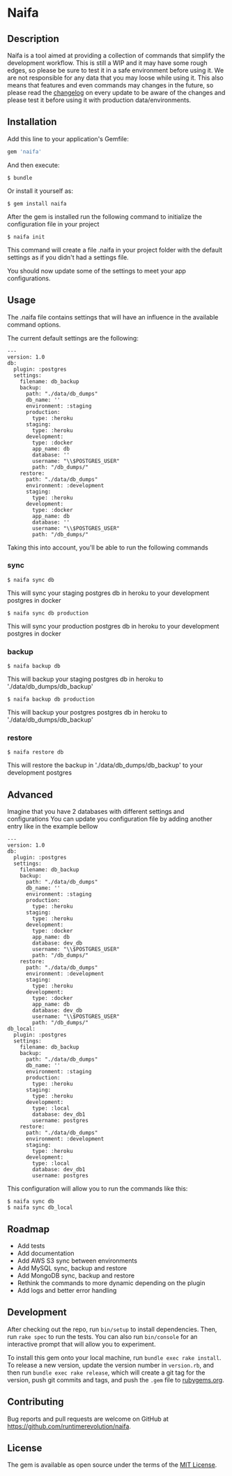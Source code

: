 # Naifa

## Description

Naifa is a tool aimed at providing a collection of commands that simplify the development workflow.
This is still a WIP and it may have some rough edges, so please be sure to test it in a safe environment before using it. We are not responsible for any data that you may loose while using it.
This also means that features and even commands may changes in the future, so please read the [changelog](CHANGELOG.md) on every update to be aware of the changes and please test it before using it with production data/environments.

## Installation

Add this line to your application's Gemfile:

```ruby
gem 'naifa'
```

And then execute:

    $ bundle

Or install it yourself as:

    $ gem install naifa

After the gem is installed run the following command to initialize the configuration file in your project

    $ naifa init

This command will create a file .naifa in your project folder with the default settings as if you didn't had a settings file.

You should now update some of the settings to meet your app configurations.

## Usage

The .naifa file contains settings that will have an influence in the available command options.

The current default settings are the following:
```
---
version: 1.0
db:
  plugin: :postgres
  settings:
    filename: db_backup
    backup:
      path: "./data/db_dumps"
      db_name: ''
      environment: :staging
      production:
        type: :heroku
      staging:
        type: :heroku
      development:
        type: :docker
        app_name: db
        database: ''
        username: "\\$POSTGRES_USER"
        path: "/db_dumps/"
    restore:
      path: "./data/db_dumps"
      environment: :development
      staging:
        type: :heroku
      development:
        type: :docker
        app_name: db
        database: ''
        username: "\\$POSTGRES_USER"
        path: "/db_dumps/"
```

Taking this into account, you'll be able to run the following commands

### sync

```
$ naifa sync db
```

This will sync your staging postgres db in heroku to your development postgres in docker

```
$ naifa sync db production
```

This will sync your production postgres db in heroku to your development postgres in docker

### backup

```
$ naifa backup db
```

This will backup your staging postgres db in heroku to './data/db_dumps/db_backup'

```
$ naifa backup db production
```

This will backup your postgres postgres db in heroku to './data/db_dumps/db_backup'

### restore

```
$ naifa restore db
```

This will restore the backup in './data/db_dumps/db_backup' to your development postgres

## Advanced

Imagine that you have 2 databases with different settings and configurations
You can update you configuration file by adding another entry like in the example bellow

```
---
version: 1.0
db:
  plugin: :postgres
  settings:
    filename: db_backup
    backup:
      path: "./data/db_dumps"
      db_name: ''
      environment: :staging
      production:
        type: :heroku
      staging:
        type: :heroku
      development:
        type: :docker
        app_name: db
        database: dev_db
        username: "\\$POSTGRES_USER"
        path: "/db_dumps/"
    restore:
      path: "./data/db_dumps"
      environment: :development
      staging:
        type: :heroku
      development:
        type: :docker
        app_name: db
        database: dev_db
        username: "\\$POSTGRES_USER"
        path: "/db_dumps/"
db_local:
  plugin: :postgres
  settings:
    filename: db_backup
    backup:
      path: "./data/db_dumps"
      db_name: ''
      environment: :staging
      production:
        type: :heroku
      staging:
        type: :heroku
      development:
        type: :local
        database: dev_db1
        username: postgres
    restore:
      path: "./data/db_dumps"
      environment: :development
      staging:
        type: :heroku
      development:
        type: :local
        database: dev_db1
        username: postgres
```

This configuration will allow you to run the commands like this:

```
$ naifa sync db
$ naifa sync db_local
```

## Roadmap

* Add tests
* Add documentation
* Add AWS S3 sync between environments
* Add MySQL sync, backup and restore
* Add MongoDB sync, backup and restore
* Rethink the commands to more dynamic depending on the plugin
* Add logs and better error handling

## Development

After checking out the repo, run `bin/setup` to install dependencies. Then, run `rake spec` to run the tests. You can also run `bin/console` for an interactive prompt that will allow you to experiment.

To install this gem onto your local machine, run `bundle exec rake install`. To release a new version, update the version number in `version.rb`, and then run `bundle exec rake release`, which will create a git tag for the version, push git commits and tags, and push the `.gem` file to [rubygems.org](https://rubygems.org).

## Contributing

Bug reports and pull requests are welcome on GitHub at https://github.com/runtimerevolution/naifa.


## License

The gem is available as open source under the terms of the [MIT License](http://opensource.org/licenses/MIT).
